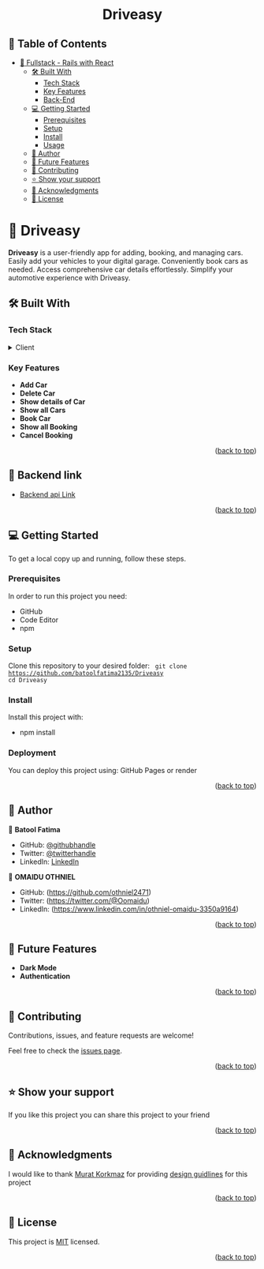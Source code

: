 <a name="readme-top"></a>

<div align="center">

  <h1><b>Driveasy</b></h1>

</div>

<!-- TABLE OF CONTENTS -->

## 📗 Table of Contents

- [📖 Fullstack - Rails with React ](#-Driveasy-)
  - [🛠 Built With ](#-built-with-)
    - [Tech Stack ](#tech-stack-)
    - [Key Features ](#key-features-)
    - [Back-End](#Backend)
  - [💻 Getting Started ](#-getting-started-)
    - [Prerequisites](#prerequisites)
    - [Setup](#setup)
    - [Install](#install)
    - [Usage](#usage)
  - [👥 Author ](#-author-)
  - [🔭 Future Features ](#-future-features-)
  - [🤝 Contributing ](#-contributing-)
  - [⭐️ Show your support ](#️-show-your-support-)
  - [🙏 Acknowledgments ](#-acknowledgments-)
  - [📝 License ](#-license-)

<!-- PROJECT DESCRIPTION -->

# 📖 Driveasy <a name="about-project"></a>

**Driveasy** is a user-friendly app for adding, booking, and managing cars. Easily add your vehicles to your digital garage. Conveniently book cars as needed. Access comprehensive car details effortlessly. Simplify your automotive experience with Driveasy.
## 🛠 Built With <a name="built-with"></a>

### Tech Stack <a name="tech-stack"></a>

<details>
  <summary>Client</summary>
    <li><a href="https://reactjs.org/">React</a></li>
</details>


<!-- Features -->

### Key Features <a name="key-features"></a>

- **Add Car**
- **Delete Car**
- **Show details of Car**
- **Show all Cars**
- **Book Car**
- **Show all Booking**
- **Cancel Booking** 
 
<p align="right">(<a href="#readme-top">back to top</a>)</p>



## 🚀 Backend link <a name="Backend"></a>

- [Backend api Link](https://github.com/batoolfatima2135/Driveasy-API)

<p align="right">(<a href="#readme-top">back to top</a>)</p>


<!-- GETTING STARTED -->

## 💻 Getting Started <a name="getting-started"></a>

To get a local copy up and running, follow these steps.

### Prerequisites

In order to run this project you need:

* GitHub
* Code Editor
* npm

### Setup

Clone this repository to your desired folder:
<code>
  git clone https://github.com/batoolfatima2135/Driveasy
  cd Driveasy
</code>


### Install

Install this project with:

* npm install


### Deployment <a name="deployment"></a>

You can deploy this project using: GitHub Pages or render


<p align="right">(<a href="#readme-top">back to top</a>)</p>
<!-- AUTHORS -->


## 👥 Author <a name="author"></a>

👤 **Batool Fatima**

- GitHub: [@githubhandle](https://github.com/batoolfatima2135)
- Twitter: [@twitterhandle](https://twitter.com/batool2135)
- LinkedIn: [LinkedIn](https://www.linkedin.com/in/batool-fatima-515531196/)

👤 **OMAIDU OTHNIEL**

- GitHub: (https://github.com/othniel2471)
- Twitter: (https://twitter.com/@Oomaidu)
- LinkedIn: (https://www.linkedin.com/in/othniel-omaidu-3350a9164)


<p align="right">(<a href="#readme-top">back to top</a>)</p>

<!-- FUTURE FEATURES -->

## 🔭 Future Features <a name="future-features"></a>

- **Dark Mode**
- **Authentication**


<p align="right">(<a href="#readme-top">back to top</a>)</p>

<!-- CONTRIBUTING -->

## 🤝 Contributing <a name="contributing"></a>

Contributions, issues, and feature requests are welcome!

Feel free to check the [issues page](https://github.com/batoolfatima2135/Driveasy/issues).

<p align="right">(<a href="#readme-top">back to top</a>)</p>

<!-- SUPPORT -->

## ⭐️ Show your support <a name="support"></a>

If you like this project you can share this project to your friend

<p align="right">(<a href="#readme-top">back to top</a>)</p>

<!-- ACKNOWLEDGEMENTS -->

## 🙏 Acknowledgments <a name="acknowledgements"></a>

I would like to thank [Murat Korkmaz](https://www.behance.net/muratk) for providing [design guidlines](https://www.behance.net/gallery/26425031/Vespa-Responsive-Redesign) for this project

<p align="right">(<a href="#readme-top">back to top</a>)</p>

<!-- LICENSE -->

## 📝 License <a name="license"></a>

This project is [MIT](./LICENSE) licensed.

<p align="right">(<a href="#readme-top">back to top</a>)</p>